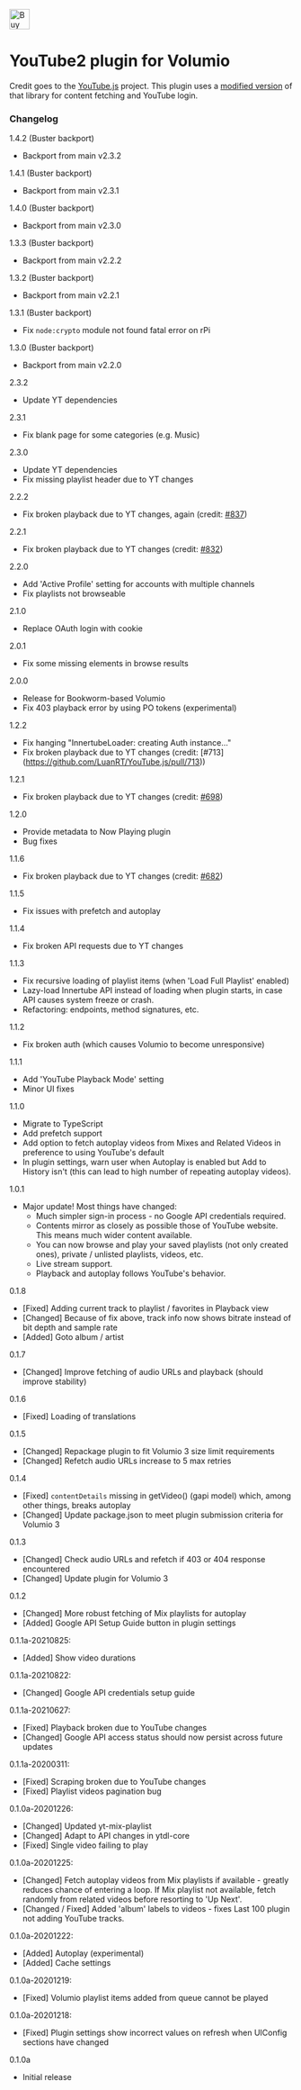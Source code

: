 <a href='https://ko-fi.com/C0C5RGOOP' target='_blank'><img height='36' style='border:0px;height:36px;' src='https://storage.ko-fi.com/cdn/kofi2.png?v=3' border='0' alt='Buy Me a Coffee at ko-fi.com' /></a>

# YouTube2 plugin for Volumio

Credit goes to the [YouTube.js](https://github.com/LuanRT/YouTube.js) project. This plugin uses a [modified version](https://github.com/patrickkfkan/Volumio-YouTube.js) of that library for content fetching and YouTube login.

### Changelog

1.4.2 (Buster backport)
- Backport from main v2.3.2

1.4.1 (Buster backport)
- Backport from main v2.3.1

1.4.0 (Buster backport)
- Backport from main v2.3.0

1.3.3 (Buster backport)
- Backport from main v2.2.2

1.3.2 (Buster backport)
- Backport from main v2.2.1

1.3.1 (Buster backport)
- Fix `node:crypto` module not found fatal error on rPi

1.3.0 (Buster backport)
- Backport from main v2.2.0

2.3.2
- Update YT dependencies

2.3.1
- Fix blank page for some categories (e.g. Music)

2.3.0
- Update YT dependencies
- Fix missing playlist header due to YT changes

2.2.2
- Fix broken playback due to YT changes, again (credit: [#837](https://github.com/LuanRT/YouTube.js/pull/837))

2.2.1
- Fix broken playback due to YT changes (credit: [#832](https://github.com/LuanRT/YouTube.js/pull/832))

2.2.0
- Add 'Active Profile' setting for accounts with multiple channels
- Fix playlists not browseable

2.1.0
- Replace OAuth login with cookie

2.0.1
- Fix some missing elements in browse results

2.0.0
- Release for Bookworm-based Volumio
- Fix 403 playback error by using PO tokens (experimental)

1.2.2
- Fix hanging "InnertubeLoader: creating Auth instance..."
- Fix broken playback due to YT changes (credit: [#713] (https://github.com/LuanRT/YouTube.js/pull/713))

1.2.1
- Fix broken playback due to YT changes (credit: [#698](https://github.com/LuanRT/YouTube.js/pull/698))

1.2.0
- Provide metadata to Now Playing plugin
- Bug fixes

1.1.6
- Fix broken playback due to YT changes (credit: [#682](https://github.com/LuanRT/YouTube.js/pull/682))

1.1.5
- Fix issues with prefetch and autoplay

1.1.4
- Fix broken API requests due to YT changes

1.1.3
- Fix recursive loading of playlist items (when 'Load Full Playlist' enabled)
- Lazy-load Innertube API instead of loading when plugin starts, in case API causes system freeze or crash.
- Refactoring: endpoints, method signatures, etc.

1.1.2
- Fix broken auth (which causes Volumio to become unresponsive)

1.1.1
- Add 'YouTube Playback Mode' setting
- Minor UI fixes

1.1.0
- Migrate to TypeScript
- Add prefetch support
- Add option to fetch autoplay videos from Mixes and Related Videos in preference to using YouTube's default
- In plugin settings, warn user when Autoplay is enabled but Add to History isn't (this can lead to high number of repeating autoplay videos).

1.0.1
- Major update! Most things have changed:
  - Much simpler sign-in process - no Google API credentials required.
  - Contents mirror as closely as possible those of YouTube website. This means much wider content available.
  - You can now browse and play your saved playlists (not only created ones), private / unlisted playlists, videos, etc.
  - Live stream support.
  - Playback and autoplay follows YouTube's behavior.

0.1.8
- [Fixed] Adding current track to playlist / favorites in Playback view
- [Changed] Because of fix above, track info now shows bitrate instead of bit depth and sample rate
- [Added] Goto album / artist

0.1.7
- [Changed] Improve fetching of audio URLs and playback (should improve stability)

0.1.6
- [Fixed] Loading of translations

0.1.5
- [Changed] Repackage plugin to fit Volumio 3 size limit requirements
- [Changed] Refetch audio URLs increase to 5 max retries

0.1.4
- [Fixed] `contentDetails` missing in getVideo() (gapi model) which, among other things, breaks autoplay
- [Changed] Update package.json to meet plugin submission criteria for Volumio 3

0.1.3
- [Changed] Check audio URLs and refetch if 403 or 404 response encountered
- [Changed] Update plugin for Volumio 3

0.1.2
- [Changed] More robust fetching of Mix playlists for autoplay
- [Added] Google API Setup Guide button in plugin settings

0.1.1a-20210825:
- [Added] Show video durations

0.1.1a-20210822:
- [Changed] Google API credentials setup guide

0.1.1a-20210627:
- [Fixed] Playback broken due to YouTube changes
- [Changed] Google API access status should now persist across future updates

0.1.1a-20200311:
- [Fixed] Scraping broken due to YouTube changes
- [Fixed] Playlist videos pagination bug

0.1.0a-20201226:
- [Changed] Updated yt-mix-playlist
- [Changed] Adapt to API changes in ytdl-core
- [Fixed] Single video failing to play

0.1.0a-20201225:
- [Changed] Fetch autoplay videos from Mix playlists if available - greatly reduces chance of entering a loop. If Mix playlist not available, fetch randomly from related videos before resorting to 'Up Next'.
- [Changed / Fixed] Added 'album' labels to videos - fixes Last 100 plugin not adding YouTube tracks.

0.1.0a-20201222:
- [Added] Autoplay (experimental)
- [Added] Cache settings

0.1.0a-20201219:
- [Fixed] Volumio playlist items added from queue cannot be played

0.1.0a-20201218:
- [Fixed] Plugin settings show incorrect values on refresh when UIConfig sections have changed

0.1.0a
- Initial release
